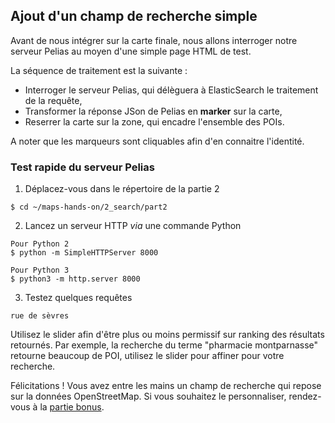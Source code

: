 ## Ajout d'un champ de recherche simple
Avant de nous intégrer sur la carte finale, nous allons interroger notre serveur Pelias au moyen d'une simple page HTML de test.

La séquence de traitement est la suivante :
- Interroger le serveur Pelias, qui délèguera à ElasticSearch le traitement de la requête,
- Transformer la réponse JSon de Pelias en __marker__ sur la carte,
- Reserrer la carte sur la zone, qui encadre l'ensemble des POIs.

A noter que les marqueurs sont cliquables afin d'en connaitre l'identité.

### Test rapide du serveur Pelias
1. Déplacez-vous dans le répertoire de la partie 2
```
$ cd ~/maps-hands-on/2_search/part2
```
2. Lancez un serveur HTTP _via_ une commande Python
```
Pour Python 2
$ python -m SimpleHTTPServer 8000

Pour Python 3
$ python3 -m http.server 8000
```
3. Testez quelques requêtes
```
rue de sèvres
```
Utilisez le slider afin d'être plus ou moins permissif sur ranking des résultats retournés.
Par exemple, la recherche du terme "pharmacie montparnasse" retourne beaucoup de POI, utilisez le slider pour affiner pour votre recherche.

Félicitations ! Vous avez entre les mains un champ de recherche qui repose sur la données OpenStreetMap. Si vous souhaitez le personnaliser, rendez-vous à la [partie bonus](../bonus).
